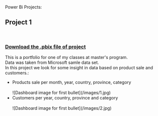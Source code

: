Power Bi Projects:<br>

<H2>Project 1</H2><br> 
<H3> <a href = "https://github.com/mah5a/Adventure_Works"> Download the .pbix file of project</a></H3>
This is a portfolio for one of my classes at master's program.<br>
Data was taken from Microsoft samle data set.<br>
In this project we look for some insight in data based on product sale and customers.:<br>
<ul>
<li>Products sale per month, year, country, province, category<br></li><br>
![Dashboard image for first bullet](/images/1.jpg)

<li>Customers per year, country, province and category<br></li><br>
![Dashboard image for first bullet](/images/2.jpg)

</ul>
